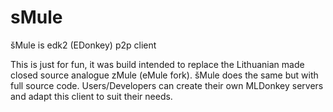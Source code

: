 # sMule
šMule is edk2 (EDonkey) p2p client

This is just for fun, it was build intended to replace the Lithuanian made closed source analogue zMule (eMule fork). šMule does the same but with full source code. Users/Developers can create their own MLDonkey servers and adapt this client to suit their needs.
